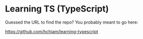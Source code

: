 # Learning TS (TypeScript)

Guessed the URL to find the repo? You probably meant to go here:

https://github.com/hchiam/learning-typescript
